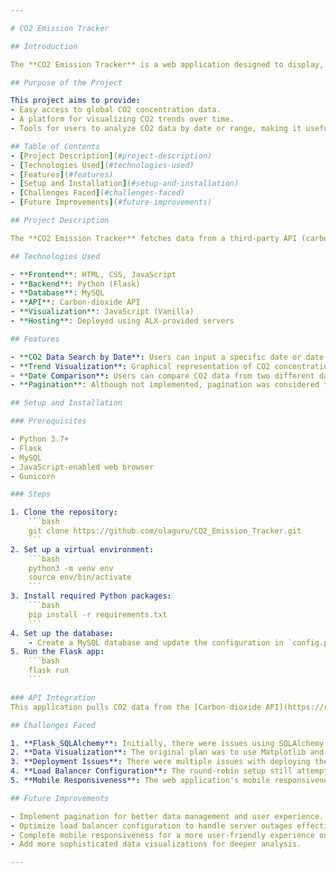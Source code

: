 ```yaml
---

# CO2 Emission Tracker

## Introduction

The **CO2 Emission Tracker** is a web application designed to display, analyze, and track CO2 emission trends over time using data fetched from a public API. The purpose of the project is to raise awareness of global CO2 concentration trends and provide accessible data for researchers, students, and the general public.

## Purpose of the Project

This project aims to provide:
- Easy access to global CO2 concentration data.
- A platform for visualizing CO2 trends over time.
- Tools for users to analyze CO2 data by date or range, making it useful for environmental researchers and activists.

## Table of Contents
- [Project Description](#project-description)
- [Technologies Used](#technologies-used)
- [Features](#features)
- [Setup and Installation](#setup-and-installation)
- [Challenges Faced](#challenges-faced)
- [Future Improvements](#future-improvements)

## Project Description

The **CO2 Emission Tracker** fetches data from a third-party API (carbon-dioxide API) and displays it in a user-friendly way. It provides functionalities such as searching CO2 levels by specific dates or date ranges, visualizing trends over time, and comparing data for different periods.

## Technologies Used

- **Frontend**: HTML, CSS, JavaScript
- **Backend**: Python (Flask)
- **Database**: MySQL
- **API**: Carbon-dioxide API
- **Visualization**: JavaScript (Vanilla)
- **Hosting**: Deployed using ALX-provided servers

## Features

- **CO2 Data Search by Date**: Users can input a specific date or date range to view CO2 levels for that period.
- **Trend Visualization**: Graphical representation of CO2 concentration over time, allowing users to observe patterns.
- **Date Comparison**: Users can compare CO2 data from two different dates.
- **Pagination**: Although not implemented, pagination was considered to limit the data shown on each page.

## Setup and Installation

### Prerequisites

- Python 3.7+
- Flask
- MySQL
- JavaScript-enabled web browser
- Gunicorn

### Steps

1. Clone the repository:
    ```bash
    git clone https://github.com/olaguru/CO2_Emission_Tracker.git
    ```
2. Set up a virtual environment:
    ```bash
    python3 -m venv env
    source env/bin/activate
    ```
3. Install required Python packages:
    ```bash
    pip install -r requirements.txt
    ```
4. Set up the database:
    - Create a MySQL database and update the configuration in `config.py`.
5. Run the Flask app:
    ```bash
    flask run
    ```

### API Integration
This application pulls CO2 data from the [Carbon-dioxide API](https://rapidapi.com).

## Challenges Faced

1. **Flask_SQLAlchemy**: Initially, there were issues using SQLAlchemy, which were resolved by reading the documentation and using assistance from ChatGPT.
2. **Data Visualization**: The original plan was to use Matplotlib and Pandas, but after advice from a frontend designer, JavaScript was used instead for simplicity and better integration with the frontend.
3. **Deployment Issues**: There were multiple issues with deploying the app using Gunicorn, particularly on the second server provided by ALX. SSH access was lost, and a replacement server has not yet been provisioned.
4. **Load Balancer Configuration**: The round-robin setup still attempts to route traffic to the unavailable server, an issue currently being worked on.
5. **Mobile Responsiveness**: The web application's mobile responsiveness is a work in progress and is being improved continuously.

## Future Improvements

- Implement pagination for better data management and user experience.
- Optimize load balancer configuration to handle server outages effectively.
- Complete mobile responsiveness for a more user-friendly experience on all devices.
- Add more sophisticated data visualizations for deeper analysis.

---
```


